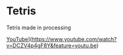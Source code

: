 # Tetris
Tetris made in processing 

[YouTube](https://www.youtube.com/watch?v=DCZV4p4gF8Y&feature=youtu.be)](https://www.youtube.com/watch?v=DCZV4p4gF8Y&feature=youtu.be)
